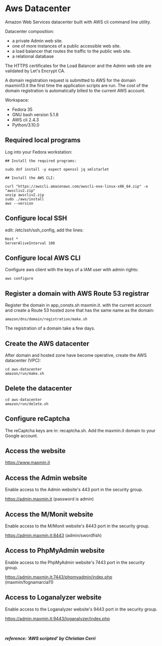 # Aws Datacenter

Amazon Web Services datacenter built with AWS cli command line utility.

Datacenter composition:

- a private Admin web site. 
- one of more instances of a public accessible web site.
- a load balancer that routes the traffic to the public web site.
- a relational database

The HTTPS certificates for the Load Balancer and the Admin web site are validated by Let's Encrypt CA.

A domain registration request is submitted to AWS for the domain maxmin13.it the first time the application
scripts are run. The cost of the domain registration is automatically billed to the current AWS account.

Workspace: 

- Fedora 35
- GNU bash version 5.1.8
- AWS cli 2.4.3 
- Python/3.10.0 

## Required local programs

Log into your Fedora workstation:
```
## Install the required programs: 

sudo dnf install -y expect openssl jq xmlstarlet

## Install the AWS CLI:

curl "https://awscli.amazonaws.com/awscli-exe-linux-x86_64.zip" -o "awscliv2.zip"
unzip awscliv2.zip
sudo ./aws/install
aws --version

```

## Configure local SSH

edit: /etc/ssh/ssh_config, add the lines:

```
Host *
ServerAliveInterval 100

```

## Configure local AWS CLI

Configure aws client with the keys of a IAM user with admin rights:
```
aws configure

```

## Register a domain with AWS Route 53 registrar

Register the domain in app_consts.sh maxmin.it. with the current account and create a Route 53 hosted zone
that has the same name as the domain:
```
amazon/dns/domain/registration/make.sh 
```
The registration of a domain take a few days.


## Create the AWS datacenter

After domain and hosted zone have become operative, create the AWS datacenter (VPC): 
```
cd aws-datacenter
amazon/run/make.sh

```

## Delete the datacenter

```
cd aws-datacenter
amazon/run/delete.sh

```

## Configure reCaptcha

The reCaptcha keys are in: recaptcha.sh.
Add the maxmin.it domain to your Google account.

## Access the website
 
https://www.maxmin.it

## Access the Admin website

Enable access to the Admin website's 443 port in the security group.

https://admin.maxmin.it
(password is admin)

## Access the M/Monit website

Enable access to the M/Monit website's 8443 port in the security group.

https://admin.maxmin.it:8443
(admin/swordfish)

## Access to PhpMyAdmin website

Enable access to the PhpMyAdmin website's 7443 port in the security group.

https://admin.maxmin.it:7443/phpmyadmin/index.php
(maxmin/fognamarcia11)

## Access to Loganalyzer website

Enable access to the Loganalyzer website's 9443 port in the security group.

https://admin.maxmin.it:9443/loganalyzer/index.php



<br /><br />
***reference: 'AWS scripted' by Christian Cerri***
